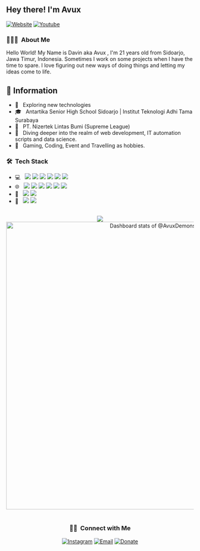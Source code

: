 <h2> Hey there! I'm <b>Avux</b></h2>
<div>
 <a href="https://avux.cc/"><img alt="Website" src="https://img.shields.io/badge/Website-avux.cc-blue?style=flat-square&logo=google-chrome"></a> 
 <a href="https://youtube.com/@avux/"><img alt="Youtube" src="https://img.shields.io/badge/Youtube-Avux-red?style=flat-square&logo=youtube"></a>
</div>

<h3> 👨🏻‍💻 &nbsp;About Me </h3>
Hello World! My Name is Davin aka Avux , I'm 21 years old from Sidoarjo, Jawa Timur, Indonesia. Sometimes I work on some projects when I have the time to spare. I love figuring out new ways of doing things and letting my ideas come to life.

## 📁 Information

- 🤔 &nbsp; Exploring new technologies
- 🎓 &nbsp; Antartika Senior High School Sidoarjo | Institut Teknologi Adhi Tama Surabaya
- 💼 &nbsp; PT. Nizertek Lintas Bumi (Supreme League)
- 💭 &nbsp; Diving deeper into the realm of web development, IT automation scripts and data science.
- 🍭 &nbsp; Gaming, Coding, Event and Travelling as hobbies.

<h3> 🛠 &nbsp;Tech Stack</h3>

- 💻 &nbsp; <img src="https://img.shields.io/badge/node.js%20-%2343853D.svg?&style=for-the-badge&logo=node.js&logoColor=white"/> <img src="https://img.shields.io/badge/Java-ED8B00?style=for-the-badge&logo=openjdk&logoColor=white"/> <img src="https://img.shields.io/badge/C%2B%2B-00599C?style=for-the-badge&logo=c%2B%2B&logoColor=white"/> <img src="https://img.shields.io/badge/Go-00ADD8?style=for-the-badge&logo=go&logoColor=white"/> <img src="https://img.shields.io/badge/Lua-2C2D72?style=for-the-badge&logo=lua&logoColor=white"> <img src="https://img.shields.io/badge/python%20-%2314354C.svg?&style=for-the-badge&logo=python&logoColor=white"/>
- 🌐 &nbsp; <img src="https://img.shields.io/badge/TypeScript-3178C6?style=for-the-badge&logo=typescript&logoColor=white"/> <img src="https://img.shields.io/badge/javascript%20-%23323330.svg?&style=for-the-badge&logo=javascript&logoColor=%23F7DF1E"/> <img src="https://img.shields.io/badge/html5%20-%23E34F26.svg?&style=for-the-badge&logo=html5&logoColor=white"/> <img src="https://img.shields.io/badge/css3%20-%231572B6.svg?&style=for-the-badge&logo=css3&logoColor=white"/> <img src="https://img.shields.io/badge/Tailwind_CSS-38B2AC?style=for-the-badge&logo=tailwind-css&logoColor=white"> <img src="https://img.shields.io/badge/bootstrap%20-%23563D7C.svg?&style=for-the-badge&logo=bootstrap&logoColor=white"/>
- 📁 &nbsp; <img src="https://img.shields.io/badge/next.js-000000?style=for-the-badge&logo=nextdotjs&logoColor=white"/> <img src="https://img.shields.io/badge/-ReactJs-61DAFB?logo=react&logoColor=white&style=for-the-badge"/>
- 🔧 &nbsp; <img src="https://img.shields.io/badge/Visual_Studio_Code-0078D4?style=for-the-badge&logo=visual%20studio%20code&logoColor=white"/> <img src="https://img.shields.io/badge/Hyper-000000?style=for-the-badge&logo=hyper&logoColor=white"/>

<br/>
<div align="center">
 <img src="https://github-profile-trophy.vercel.app/?username=avuxdemons&theme=dracula&count_private=true">
<a href="https://next.ossinsight.io/widgets/official/compose-user-dashboard-stats?user_id=105029744" target="_blank" style="display: block" align="center">
  <picture>
    <source media="(prefers-color-scheme: dark)" srcset="https://next.ossinsight.io/widgets/official/compose-user-dashboard-stats/thumbnail.png?user_id=105029744&image_size=auto&color_scheme=dark" width="771" height="auto">
    <img alt="Dashboard stats of @AvuxDemons" src="https://next.ossinsight.io/widgets/official/compose-user-dashboard-stats/thumbnail.png?user_id=105029744&image_size=auto&color_scheme=light" width="771" height="auto">
  </picture>
</a>
</div>
<br/>

<h3 align="center"> 🤝🏻 &nbsp;Connect with Me </h3>

<p align="center">
<a href="https://www.instagram.com/d.avux/"><img alt="Instagram" src="https://img.shields.io/badge/Instagram-d.avux-blue?style=flat-square&logo=instagram"></a>
<a href="mailto:avuxdemons@gmail.com"><img alt="Email" src="https://img.shields.io/badge/Email-avuxdemons@gmail.com-blue?style=flat-square&logo=gmail"></a>
<a href="https://saweria.co/avux/"><img alt="Donate" src="https://img.shields.io/badge/Donate-Saweria.co-blue?style=flat-square&logo=paypal"></a>
</p>
